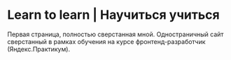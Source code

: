 # Learn to learn | Научиться учиться
Первая страница, полностью сверстанная мной.
Одностраничный сайт сверстанный в рамках обучения на курсе фронтенд-разработчик (Яндекс.Практикум).
